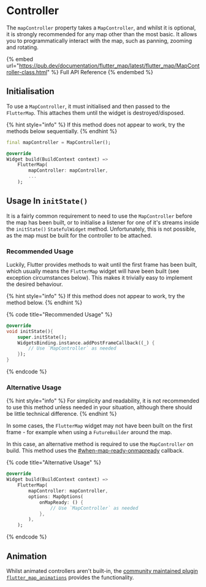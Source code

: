 # Controller

The `mapController` property takes a `MapController`, and whilst it is optional, it is strongly recommended for any map other than the most basic. It allows you to programmatically interact with the map, such as panning, zooming and rotating.

{% embed url="https://pub.dev/documentation/flutter_map/latest/flutter_map/MapController-class.html" %}
Full API Reference
{% endembed %}

## Initialisation

To use a `MapController`, it must initialised and then passed to the `FlutterMap`. This attaches them until the widget is destroyed/disposed.

{% hint style="info" %}
If this method does not appear to work, try the methods below sequentially.
{% endhint %}

```dart
final mapController = MapController();

@override
Widget build(BuildContext context) =>
    FlutterMap(
        mapController: mapController,
        ...
    );
```

## Usage In `initState()`

It is a fairly common requirement to need to use the `MapController` before the map has been built, or to initialise a listener for one of it's streams inside the `initState()` `StatefulWidget` method. Unfortunately, this is not possible, as the map must be built for the controller to be attached.

### Recommended Usage

Luckily, Flutter provides methods to wait until the first frame has been built, which usually means the `FlutterMap` widget will have been built (see exception circumstances below). This makes it trivially easy to implement the desired behaviour.

{% hint style="info" %}
If this method does not appear to work, try the method below.
{% endhint %}

{% code title="Recommended Usage" %}
```dart
@override
void initState(){
    super.initState();
    WidgetsBinding.instance.addPostFrameCallback((_) {
        // Use `MapController` as needed
    });
}
```
{% endcode %}

### Alternative Usage

{% hint style="info" %}
For simplicity and readability, it is not recommended to use this method unless needed in your situation, although there should be little technical difference.
{% endhint %}

In some cases, the `FlutterMap` widget may not have been built on the first frame - for example when using a `FutureBuilder` around the map.

In this case, an alternative method is required to use the `MapController` on build. This method uses the [#when-map-ready-onmapready](options/other-options.md#when-map-ready-onmapready "mention") callback.

{% code title="Alternative Usage" %}
```dart
@override
Widget build(BuildContext context) =>
    FlutterMap(
        mapController: mapController,
        options: MapOptions(
            onMapReady: () {
                // Use `MapController` as needed
            },
        ),
    );
```
{% endcode %}

## Animation

Whilst animated controllers aren't built-in, the [community maintained plugin `flutter_map_animations`](https://github.com/TesteurManiak/flutter\_map\_animations) provides the functionality.
